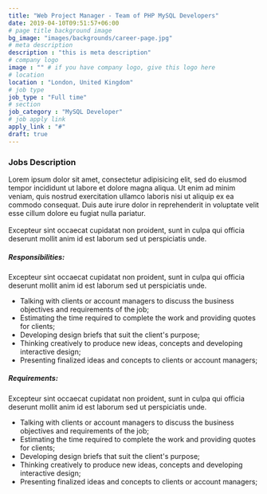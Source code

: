 ```yaml
---
title: "Web Project Manager - Team of PHP MySQL Developers"
date: 2019-04-10T09:51:57+06:00
# page title background image
bg_image: "images/backgrounds/career-page.jpg"
# meta description
description : "this is meta description"
# company logo
image : "" # if you have company logo, give this logo here
# location
location : "London, United Kingdom"
# job type
job_type : "Full time"
# section
job_category : "MySQL Developer"
# job apply link
apply_link : "#"
draft: true
---
```



### Jobs Description

Lorem ipsum dolor sit amet, consectetur adipisicing elit, sed do eiusmod tempor incididunt ut
labore et dolore magna aliqua. Ut enim ad minim veniam, quis nostrud exercitation ullamco laboris nisi ut
aliquip ex ea commodo consequat. Duis aute irure dolor in reprehenderit in voluptate velit esse
cillum dolore eu fugiat nulla pariatur.
<br><br>
Excepteur sint occaecat cupidatat non proident, sunt in culpa qui officia deserunt mollit anim id est laborum
sed ut perspiciatis unde.


##### Responsibilities:

Excepteur sint occaecat cupidatat non proident, sunt in culpa qui officia deserunt mollit anim
id est laborum sed ut perspiciatis unde.

* Talking with clients or account managers to discuss the business objectives and requirements of the job;
* Estimating the time required to complete the work and providing quotes for clients;
* Developing design briefs that suit the client's purpose;
* Thinking creatively to produce new ideas, concepts and developing interactive design;
* Presenting finalized ideas and concepts to clients or account managers;


##### Requirements:

Excepteur sint occaecat cupidatat non proident, sunt in culpa qui officia deserunt mollit anim
id est laborum sed ut perspiciatis unde.

* Talking with clients or account managers to discuss the business objectives and requirements of the job;
* Estimating the time required to complete the work and providing quotes for clients;
* Developing design briefs that suit the client's purpose;
* Thinking creatively to produce new ideas, concepts and developing interactive design;
* Presenting finalized ideas and concepts to clients or account managers;
